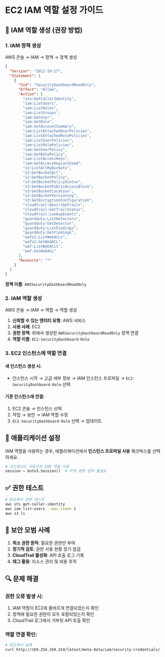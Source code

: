 # EC2 IAM 역할 설정 가이드

## 🔐 IAM 역할 생성 (권장 방법)

### 1. IAM 정책 생성

AWS 콘솔 → IAM → 정책 → 정책 생성

```json
{
  "Version": "2012-10-17",
  "Statement": [
    {
      "Sid": "SecurityDashboardReadOnly",
      "Effect": "Allow",
      "Action": [
        "sts:GetCallerIdentity",
        "iam:ListUsers",
        "iam:ListRoles",
        "iam:ListGroups",
        "iam:GetUser",
        "iam:GetRole",
        "iam:GetAccountSummary",
        "iam:ListAttachedUserPolicies",
        "iam:ListAttachedRolePolicies",
        "iam:ListUserPolicies",
        "iam:ListRolePolicies",
        "iam:GetUserPolicy",
        "iam:GetRolePolicy",
        "iam:ListAccessKeys",
        "iam:GetAccessKeyLastUsed",
        "s3:ListAllMyBuckets",
        "s3:GetBucketAcl",
        "s3:GetBucketPolicy",
        "s3:GetBucketPolicyStatus",
        "s3:GetBucketPublicAccessBlock",
        "s3:GetBucketLocation",
        "s3:GetBucketVersioning",
        "s3:GetEncryptionConfiguration",
        "cloudtrail:DescribeTrails",
        "cloudtrail:GetTrailStatus",
        "cloudtrail:LookupEvents",
        "guardduty:ListDetectors",
        "guardduty:GetDetector",
        "guardduty:ListFindings",
        "guardduty:GetFindings",
        "wafv2:ListWebACLs",
        "wafv2:GetWebACL",
        "waf:ListWebACLs",
        "waf:GetWebACL"
      ],
      "Resource": "*"
    }
  ]
}
```

**정책 이름**: `AWSSecurityDashboardReadOnly`

### 2. IAM 역할 생성

AWS 콘솔 → IAM → 역할 → 역할 생성

1. **신뢰할 수 있는 엔터티 유형**: AWS 서비스
2. **사용 사례**: EC2
3. **권한 정책**: 위에서 생성한 `AWSSecurityDashboardReadOnly` 정책 연결
4. **역할 이름**: `EC2-SecurityDashboard-Role`

### 3. EC2 인스턴스에 역할 연결

#### 새 인스턴스 생성 시:
- 인스턴스 시작 → 고급 세부 정보 → IAM 인스턴스 프로파일 → `EC2-SecurityDashboard-Role` 선택

#### 기존 인스턴스에 연결:
1. EC2 콘솔 → 인스턴스 선택
2. 작업 → 보안 → IAM 역할 수정
3. `EC2-SecurityDashboard-Role` 선택 → 업데이트

## 🔧 애플리케이션 설정

IAM 역할을 사용하는 경우, 애플리케이션에서 **인스턴스 프로파일 사용** 체크박스를 선택하세요.

```python
# 코드에서는 자동으로 IAM 역할 사용
session = boto3.Session()  # 자격 증명 입력 불필요
```

## ✅ 권한 테스트

```bash
# EC2에서 권한 테스트
aws sts get-caller-identity
aws iam list-users --max-items 1
aws s3 ls
```

## 🚨 보안 모범 사례

1. **최소 권한 원칙**: 필요한 권한만 부여
2. **정기적 검토**: 권한 사용 현황 정기 점검
3. **CloudTrail 활성화**: API 호출 로그 기록
4. **태그 활용**: 리소스 관리 및 비용 추적

## 🔍 문제 해결

### 권한 오류 발생 시:
1. IAM 역할이 EC2에 올바르게 연결되었는지 확인
2. 정책에 필요한 권한이 모두 포함되었는지 확인
3. CloudTrail 로그에서 거부된 API 호출 확인

### 역할 연결 확인:
```bash
# EC2에서 실행
curl http://169.254.169.254/latest/meta-data/iam/security-credentials/
```